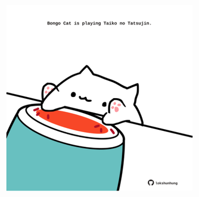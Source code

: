 <!-- built at 12/12/2021, 02:24:35 UTC -->
<p align="center">
  <img width="500" height="500" src="./ReadmeImage.svg">
</p>
